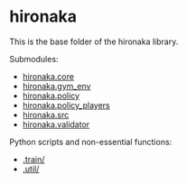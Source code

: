 # hironaka
This is the base folder of the hironaka library.

Submodules:

 - [hironaka.core](core)
 - [hironaka.gym_env](gym_env)
 - [hironaka.policy](policy)
 - [hironaka.policy_players](policy_players)
 - [hironaka.src](src)
 - [hironaka.validator](validator)

Python scripts and non-essential functions:

 - [.train/](train)
 - [.util/](util)